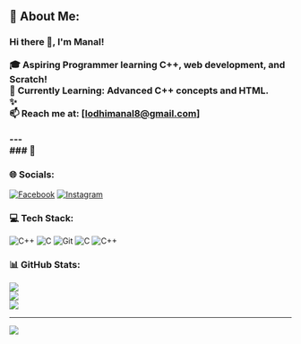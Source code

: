 ## 💫 About Me:
### Hi there 👋, I'm Manal!<br><br>🎓 **Aspiring Programmer** learning C++, web development, and Scratch!  <br>🌱 **Currently Learning:** Advanced C++ concepts and HTML.  <br>✨<br>📫 **Reach me at:** [lodhimanal8@gmail.com]<br><br>---<br>### 🌟 


### 🌐 Socials:
[![Facebook](https://img.shields.io/badge/Facebook-%231877F2.svg?logo=Facebook&logoColor=white)](https://facebook.com/manallodhi) [![Instagram](https://img.shields.io/badge/Instagram-%23E4405F.svg?logo=Instagram&logoColor=white)](https://instagram.com/manallodhi) 

### 💻 Tech Stack:
![C++](https://img.shields.io/badge/c++-%2300599C.svg?style=plastic&logo=c%2B%2B&logoColor=white) ![C](https://img.shields.io/badge/c-%2300599C.svg?style=plastic&logo=c&logoColor=white) ![Git](https://img.shields.io/badge/git-%23F05033.svg?style=plastic&logo=git&logoColor=white) ![C](https://img.shields.io/badge/c-%2300599C.svg?style=plastic&logo=c&logoColor=white) ![C++](https://img.shields.io/badge/c++-%2300599C.svg?style=plastic&logo=c%2B%2B&logoColor=white)
### 📊 GitHub Stats:
![](https://github-readme-stats.vercel.app/api?username=manallodhi&theme=dark&hide_border=true&include_all_commits=true&count_private=true)<br/>
![](https://github-readme-streak-stats.herokuapp.com/?user=manallodhi&theme=dark&hide_border=true)<br/>
![](https://github-readme-stats.vercel.app/api/top-langs/?username=manallodhi&theme=dark&hide_border=true&include_all_commits=true&count_private=true&layout=compact)

---
[![](https://visitcount.itsvg.in/api?id=manallodhi&icon=0&color=0)](https://visitcount.itsvg.in)


<!-- Proudly created with GPRM ( https://gprm.itsvg.in ) -->
